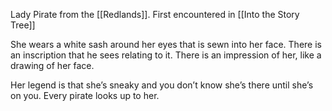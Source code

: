 Lady Pirate from the [[Redlands]]. First encountered in [[Into the Story Tree]]

She wears a white sash around her eyes that is sewn into her face. There is an inscription that he sees relating to it. There is an impression of her, like a drawing of her face. 

Her legend is that she’s sneaky and you don’t know she’s there until she’s on you. Every pirate looks up to her. 